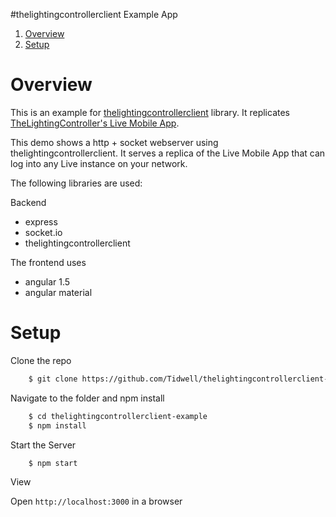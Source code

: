#thelightingcontrollerclient Example App

1. [Overview](#overview)
2. [Setup](#setup)

# Overview

This is an example for [thelightingcontrollerclient](https://github.com/Tidwell/thelightingcontrollerclient) library.  It replicates [TheLightingController's Live Mobile App](http://www.thelightingcontroller.com/viewtopic.php?f=47&t=836).

This demo shows a http + socket webserver using thelightingcontrollerclient.  It serves a replica of the Live Mobile App that can log into any Live instance on your network.

The following libraries are used:

Backend
- express
- socket.io
- thelightingcontrollerclient

The frontend uses
- angular 1.5
- angular material


# Setup

Clone the repo

```bash
	$ git clone https://github.com/Tidwell/thelightingcontrollerclient-example.git
```

Navigate to the folder and npm install

```bash
	$ cd thelightingcontrollerclient-example
	$ npm install
```

Start the Server

```bash
	$ npm start
```

View

Open ``http://localhost:3000`` in a browser
